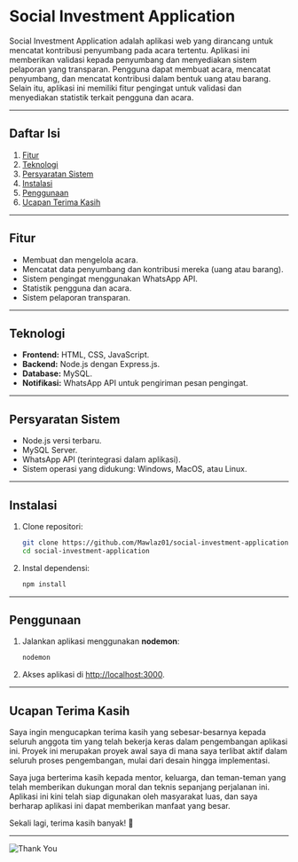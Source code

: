 
# **Social Investment Application**

Social Investment Application adalah aplikasi web yang dirancang untuk mencatat kontribusi penyumbang pada acara tertentu. Aplikasi ini memberikan validasi kepada penyumbang dan menyediakan sistem pelaporan yang transparan. Pengguna dapat membuat acara, mencatat penyumbang, dan mencatat kontribusi dalam bentuk uang atau barang. Selain itu, aplikasi ini memiliki fitur pengingat untuk validasi dan menyediakan statistik terkait pengguna dan acara.

---

## **Daftar Isi**
1. [Fitur](#fitur)
2. [Teknologi](#teknologi)
3. [Persyaratan Sistem](#persyaratan-sistem)
4. [Instalasi](#instalasi)
5. [Penggunaan](#penggunaan)
6. [Ucapan Terima Kasih](#ucapan-terima-kasih)

---

## **Fitur**
- Membuat dan mengelola acara.
- Mencatat data penyumbang dan kontribusi mereka (uang atau barang).
- Sistem pengingat menggunakan WhatsApp API.
- Statistik pengguna dan acara.
- Sistem pelaporan transparan.

---

## **Teknologi**
- **Frontend:** HTML, CSS, JavaScript.
- **Backend:** Node.js dengan Express.js.
- **Database:** MySQL.
- **Notifikasi:** WhatsApp API untuk pengiriman pesan pengingat.

---

## **Persyaratan Sistem**
- Node.js versi terbaru.
- MySQL Server.
- WhatsApp API (terintegrasi dalam aplikasi).
- Sistem operasi yang didukung: Windows, MacOS, atau Linux.

---

## **Instalasi**
1. Clone repositori:
   ```bash
   git clone https://github.com/Mawlaz01/social-investment-application.git
   cd social-investment-application
   ```
2. Instal dependensi:
   ```bash
   npm install
   ```

---

## **Penggunaan**
1. Jalankan aplikasi menggunakan **nodemon**:
   ```bash
   nodemon
   ```
2. Akses aplikasi di [http://localhost:3000](http://localhost:3000).

---

## **Ucapan Terima Kasih**
Saya ingin mengucapkan terima kasih yang sebesar-besarnya kepada seluruh anggota tim yang telah bekerja keras dalam pengembangan aplikasi ini. Proyek ini merupakan proyek awal saya di mana saya terlibat aktif dalam seluruh proses pengembangan, mulai dari desain hingga implementasi.  

Saya juga berterima kasih kepada mentor, keluarga, dan teman-teman yang telah memberikan dukungan moral dan teknis sepanjang perjalanan ini. Aplikasi ini kini telah siap digunakan oleh masyarakat luas, dan saya berharap aplikasi ini dapat memberikan manfaat yang besar.  

Sekali lagi, terima kasih banyak! 🎉

---

![Thank You](https://media1.tenor.com/m/3KSG8LgKn8cAAAAd/tachibana-arisu.gif)
